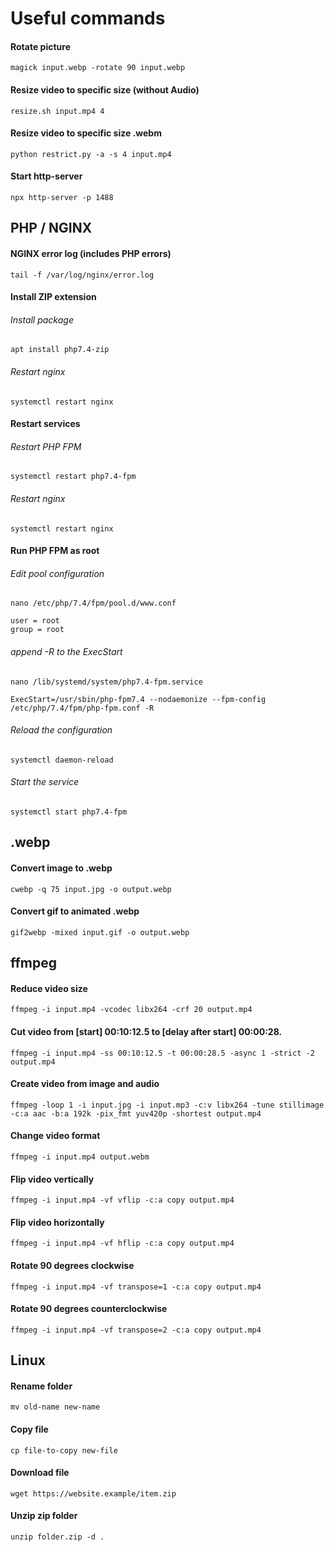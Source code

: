 # Useful commands

#### Rotate picture
```
magick input.webp -rotate 90 input.webp
```

#### Resize video to specific size (without Audio)
```
resize.sh input.mp4 4
```

#### Resize video to specific size .webm
```
python restrict.py -a -s 4 input.mp4
```

#### Start http-server
```
npx http-server -p 1488
```

## PHP / NGINX
#### NGINX error log (includes PHP errors)
```
tail -f /var/log/nginx/error.log
```

#### Install ZIP extension
###### Install package
```
apt install php7.4-zip
```
###### Restart nginx
```
systemctl restart nginx
```

#### Restart services
###### Restart PHP FPM
```
systemctl restart php7.4-fpm
```
###### Restart nginx
```
systemctl restart nginx
```

#### Run PHP FPM as root
###### Edit pool configuration
```
nano /etc/php/7.4/fpm/pool.d/www.conf
```
```
user = root
group = root
```

###### append -R to the ExecStart
```
nano /lib/systemd/system/php7.4-fpm.service
```
```
ExecStart=/usr/sbin/php-fpm7.4 --nodaemonize --fpm-config /etc/php/7.4/fpm/php-fpm.conf -R
```

###### Reload the configuration
```
systemctl daemon-reload
```

###### Start the service
```
systemctl start php7.4-fpm
```

## .webp

#### Convert image to .webp
```
cwebp -q 75 input.jpg -o output.webp
```

#### Convert gif to animated .webp
```
gif2webp -mixed input.gif -o output.webp
```

## ffmpeg

#### Reduce video size
```
ffmpeg -i input.mp4 -vcodec libx264 -crf 20 output.mp4
```

#### Cut video from [start] 00:10:12.5 to [delay after start] 00:00:28.
```
ffmpeg -i input.mp4 -ss 00:10:12.5 -t 00:00:28.5 -async 1 -strict -2 output.mp4
```

#### Create video from image and audio
```
ffmpeg -loop 1 -i input.jpg -i input.mp3 -c:v libx264 -tune stillimage -c:a aac -b:a 192k -pix_fmt yuv420p -shortest output.mp4
```

#### Change video format
```
ffmpeg -i input.mp4 output.webm
```

#### Flip video  vertically
```
ffmpeg -i input.mp4 -vf vflip -c:a copy output.mp4
```

#### Flip video horizontally
```
ffmpeg -i input.mp4 -vf hflip -c:a copy output.mp4
```

#### Rotate 90 degrees clockwise
```
ffmpeg -i input.mp4 -vf transpose=1 -c:a copy output.mp4
```

#### Rotate 90 degrees counterclockwise
```
ffmpeg -i input.mp4 -vf transpose=2 -c:a copy output.mp4
```

## Linux
#### Rename folder
```
mv old-name new-name
```

#### Copy file
```
cp file-to-copy new-file
```

#### Download file
```
wget https://website.example/item.zip
```

#### Unzip zip folder
```
unzip folder.zip -d .
```
